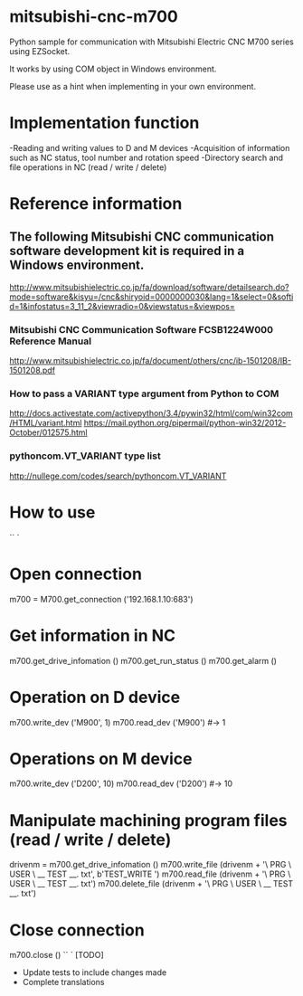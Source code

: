 # mitsubishi-cnc-m700
Python sample for communication with Mitsubishi Electric CNC M700 series using EZSocket.

It works by using COM object in Windows environment.

Please use as a hint when implementing in your own environment.

# Implementation function
-Reading and writing values ​​to D and M devices
-Acquisition of information such as NC status, tool number and rotation speed
-Directory search and file operations in NC (read / write / delete)

# Reference information

## The following Mitsubishi CNC communication software development kit is required in a Windows environment.
http://www.mitsubishielectric.co.jp/fa/download/software/detailsearch.do?mode=software&kisyu=/cnc&shiryoid=0000000030&lang=1&select=0&softid=1&infostatus=3_11_2&viewradio=0&viewstatus=&viewpos=

### Mitsubishi CNC Communication Software FCSB1224W000 Reference Manual
http://www.mitsubishielectric.co.jp/fa/document/others/cnc/ib-1501208/IB-1501208.pdf

### How to pass a VARIANT type argument from Python to COM
http://docs.activestate.com/activepython/3.4/pywin32/html/com/win32com/HTML/variant.html
https://mail.python.org/pipermail/python-win32/2012-October/012575.html

### pythoncom.VT_VARIANT type list
http://nullege.com/codes/search/pythoncom.VT_VARIANT


# How to use

`` `
# Open connection
m700 = M700.get_connection ('192.168.1.10:683')

# Get information in NC
m700.get_drive_infomation ()
m700.get_run_status ()
m700.get_alarm ()

# Operation on D device
m700.write_dev ('M900', 1)
m700.read_dev ('M900') #-> 1

# Operations on M device
m700.write_dev ('D200', 10)
m700.read_dev ('D200') #-> 10

# Manipulate machining program files (read / write / delete)
drivenm = m700.get_drive_infomation ()
m700.write_file (drivenm + '\ PRG \ USER \ __ TEST __. txt', b'TEST_WRITE ')
m700.read_file (drivenm + '\ PRG \ USER \ __ TEST __. txt')
m700.delete_file (drivenm + '\ PRG \ USER \ __ TEST __. txt')

# Close connection
m700.close ()
`` `
[TODO] 
* Update tests to include changes made
* Complete translations
